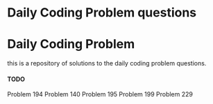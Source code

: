 # Daily Coding Problem questions

# Daily Coding Problem
this is a repository of solutions to the daily coding problem questions.

#### TODO
Problem 194
Problem 140
Problem 195
Problem 199
Problem 229

